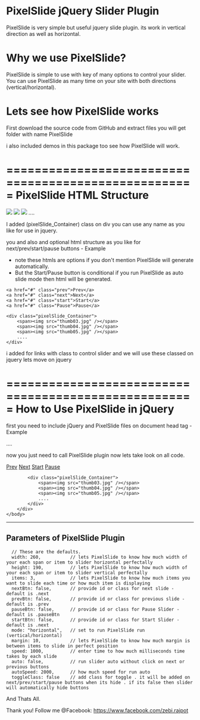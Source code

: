 PixelSlide jQuery Slider Plugin
================================
PixelSlide is very simple but useful jquery slide plugin.
its work in vertical direction as well as horizontal.

Why we use PixelSlide?
======================
PixelSlide is simple to use with key of many options to control your slider.
You can use PixelSlide as many time on your site with both directions (vertical/horizontal).

Lets see how PixelSlide works
=====================================================
First download the source code from GitHub
and extract files you will get folder with name PixelSlide

i also included demos in this package too see how PixelSlide will work.


=====================================================
PixelSlide HTML Structure
=====================================================
<html>
<div class="pixelSlide_Container">
    <span><img src="thumb03.jpg" /></span>
    <span><img src="thumb04.jpg" /></span>
    <span><img src="thumb05.jpg" /></span>
    ....
</div>
</html>

I added (pixelSlide_Container) class on div you can use any name as you like for use in jquery.

you and also and optional html structure as you like for next/prev/start/pause buttons - Example
- note these htmls are options if you don't mention PixelSlide will generate automatically.
- But the Start/Pause button is conditional if you run PixelSlide as auto slide mode then html will be generated.

<div class="main_container">

    <a href="#" class="prev">Prev</a>
    <a href="#" class="next">Next</a>
    <a href="#" class="start">Start</a>
    <a href="#" class="Pause">Pause</a>
    
    <div class="pixelSlide_Container">
        <span><img src="thumb03.jpg" /></span>
        <span><img src="thumb04.jpg" /></span>
        <span><img src="thumb05.jpg" /></span>
        ....
    </div>
</div>

i added for links with class to control slider and we will use these classed on jquery lets move on jquery

=====================================================
How to Use PixelSlide in jQuery
=====================================================

first you need to include jQuery and PixelSlide files on document head tag - Example

<html>
    <head>
        <script type="text/javascript" src="js/jquery-1.11.0.min.js"></script>
        <script type="text/javascript" src="js/pixelSlide.min.js"></script>
    </head>
    <body>
        ....
    </body>
</html>

now you just need to call PixelSlide plugin now lets take look on all code.

<html>
    <head>
        <script type="text/javascript" src="js/jquery-1.11.0.min.js"></script>
        <script type="text/javascript" src="js/pixelSlide.min.js"></script>
        <script type="text/javascript">
            $(document).ready(function(){
                // here call pixelSlide
                $(".scroller_contents").pixelSlide({
                    width: 300,
                    nextBtn: ".next",
                    prevBtn: ".prev",
                    speed: 500,
                    margin: 14,
                    mode: "horizontal",
                    auto: true
                });
            });
        </script>
    </head>
    <body>
        <div class="main_container">
            <a href="#" class="prev">Prev</a>
            <a href="#" class="next">Next</a>
            <a href="#" class="start">Start</a>
            <a href="#" class="Pause">Pause</a>
            
            <div class="pixelSlide_Container">
                <span><img src="thumb03.jpg" /></span>
                <span><img src="thumb04.jpg" /></span>
                <span><img src="thumb05.jpg" /></span>
                ....
            </div>
        </div>
    </body>
</html>


-------------------------------------------
Parameters of PixelSlide Plugin
-------------------------------------------
      // These are the defaults.
      width: 260,           // lets PixelSlide to know how much width of your each span or item to slider horizontal perfectally
      height: 190,          // lets PixelSlide to know how much width of your each span or item to slider vertical perfectally
      items: 3,             // lets PixelSlide to know how much items you want to slide each time or how much item is displaying
      nextBtn: false,       // provide id or class for next slide - default is .next
      prevBtn: false,       // provide id or class for previous slide - default is .prev
      pauseBtn: false,      // provide id or class for Pause Slider - default is .pauseBtn
      startBtn: false,      // provide id or class for Start Slider - default is .next
      mode: "horizontal",   // set to run PixelSlide run (vertical/horizontal)
      margin: 10,           // lets PixelSlide to know how much margin is between items to slide in perfect position
      speed: 1000,          // enter time to how much milliseconds time takes by each slide
      auto: false,          // run slider auto without click on next or previous buttons
      autoSpeed: 2000,      // how much speed for run auto
      toggleClass: false    // add class for toggle . it will be added on next/prev/start/pause buttons when its hide . if its false then slider will automatically hide buttons

And Thats All.

Thank you!
Follow me @Facebook: https://www.facebook.com/zebi.rajpot